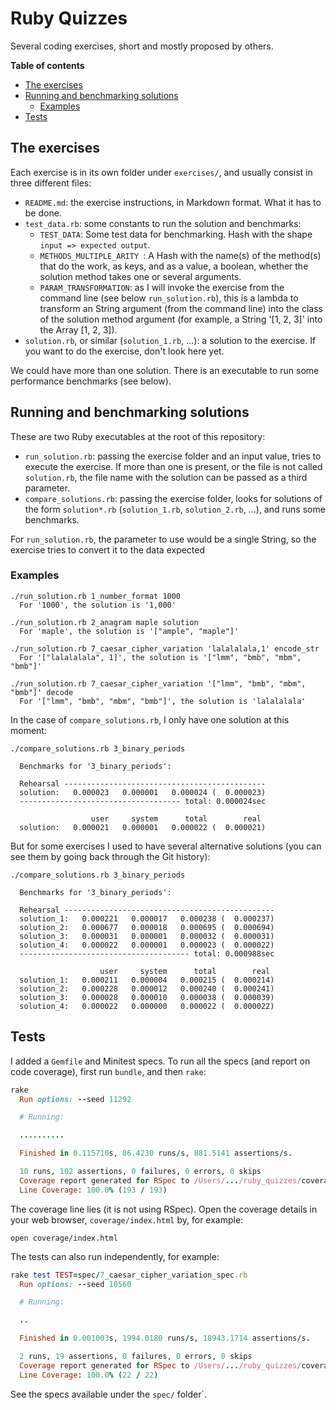 # Ruby Quizzes

Several coding exercises, short and mostly proposed by others.

**Table of contents**
- [The exercises](#the-exercises)
- [Running and benchmarking solutions](#running-and-benchmarking-solutions)
  + [Examples](#examples)
- [Tests](#tests)


## The exercises

Each exercise is in its own folder under `exercises/`, and usually consist in three different files:
- `README.md`: the exercise instructions, in Markdown format. What it has to be done.
- `test_data.rb`: some constants to run the solution and benchmarks:
  + `TEST_DATA`: Some test data for benchmarking. Hash with the shape `input => expected output`.
  + `METHODS_MULTIPLE_ARITY `: A Hash with the name(s) of the method(s) that do the work, as keys, and as a value, a boolean, whether the solution method takes one or several arguments.
  + `PARAM_TRANSFORMATION`: as I will invoke the exercise from the command line (see below `run_solution.rb`), this is a lambda to transform an String argument (from the command line) into the class of the solution method argument (for example, a String '[1, 2, 3]' into the Array [1, 2, 3]).
- `solution.rb`, or similar  (`solution_1.rb`, ...): a solution to the exercise. If you want to do the exercise, don't look here yet.

We could have more than one solution. There is an executable to run some performance benchmarks
(see below).

## Running and benchmarking solutions

These are two Ruby executables at the root of this repository:
- `run_solution.rb`: passing the exercise folder and an input value, tries to execute the exercise. If more than one is present, or the file is not called `solution.rb`, the file name with the solution can be passed as a third parameter.
- `compare_solutions.rb`: passing the exercise folder, looks for solutions of the form `solution*.rb` (`solution_1.rb`, `solution_2.rb`, ...), and runs some benchmarks.

For `run_solution.rb`, the parameter to use would be a single String, so the exercise tries to
convert it to the data expected

### Examples

    ./run_solution.rb 1_number_format 1000
      For '1000', the solution is '1,000'

    ./run_solution.rb 2_anagram maple solution
      For 'maple', the solution is '["ample", "maple"]'

    ./run_solution.rb 7_caesar_cipher_variation 'lalalalala,1' encode_str            
      For '["lalalalala", 1]', the solution is '["lmm", "bmb", "mbm", "bmb"]'

    ./run_solution.rb 7_caesar_cipher_variation '["lmm", "bmb", "mbm", "bmb"]' decode 
      For '["lmm", "bmb", "mbm", "bmb"]', the solution is 'lalalalala'

In the case of `compare_solutions.rb`, I only have one solution at this moment:

    ./compare_solutions.rb 3_binary_periods

      Benchmarks for '3_binary_periods':

      Rehearsal ---------------------------------------------
      solution:   0.000023   0.000001   0.000024 (  0.000023)
      ------------------------------------ total: 0.000024sec

                      user     system      total        real
      solution:   0.000021   0.000001   0.000022 (  0.000021)

But for some exercises I used to have several alternative solutions (you can see them by going back
through the Git history):

    ./compare_solutions.rb 3_binary_periods

      Benchmarks for '3_binary_periods':

      Rehearsal -----------------------------------------------
      solution_1:   0.000221   0.000017   0.000238 (  0.000237)
      solution_2:   0.000677   0.000018   0.000695 (  0.000694)
      solution_3:   0.000031   0.000001   0.000032 (  0.000031)
      solution_4:   0.000022   0.000001   0.000023 (  0.000022)
      -------------------------------------- total: 0.000988sec

                        user     system      total        real
      solution_1:   0.000211   0.000004   0.000215 (  0.000214)
      solution_2:   0.000228   0.000012   0.000240 (  0.000241)
      solution_3:   0.000028   0.000010   0.000038 (  0.000039)
      solution_4:   0.000022   0.000000   0.000022 (  0.000022)

## Tests

I added a `Gemfile` and Minitest specs. To run all the specs (and report on code coverage), first
run `bundle`, and then `rake`:

```Ruby
rake
  Run options: --seed 11292

  # Running:

  ..........

  Finished in 0.115710s, 86.4230 runs/s, 881.5141 assertions/s.

  10 runs, 102 assertions, 0 failures, 0 errors, 0 skips
  Coverage report generated for RSpec to /Users/.../ruby_quizzes/coverage.
  Line Coverage: 100.0% (193 / 193)
```

The coverage line lies (it is not using RSpec). Open the coverage details in your web browser,
`coverage/index.html` by, for example:

```Shell
open coverage/index.html
```

The tests can also run independently, for example:

```Ruby
rake test TEST=spec/7_caesar_cipher_variation_spec.rb
  Run options: --seed 10560

  # Running:

  ..

  Finished in 0.001003s, 1994.0180 runs/s, 18943.1714 assertions/s.

  2 runs, 19 assertions, 0 failures, 0 errors, 0 skips
  Coverage report generated for RSpec to /Users/.../ruby_quizzes/coverage.
  Line Coverage: 100.0% (22 / 22)
```

See the specs available under the `spec/` folder`.
